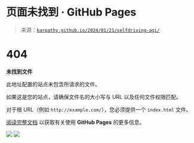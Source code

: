 <!--yml

分类：未分类

日期：2024-05-27 15:02:03

-->

# 页面未找到 · GitHub Pages

> 来源：[`karpathy.github.io/2024/01/21/selfdriving-agi/`](https://karpathy.github.io/2024/01/21/selfdriving-agi/)

# 404

**未找到文件**

此地址配置的站点未包含所请求的文件。

如果这是您的站点，请确保文件名的大小写与 URL 以及任何文件权限匹配。

对于根 URL（例如 `http://example.com/`），您必须提供一个 `index.html` 文件。

[阅读完整文档](https://help.github.com/pages/) 以获取有关使用 **GitHub Pages** 的更多信息。

![ ](img/) ![](img/) 
